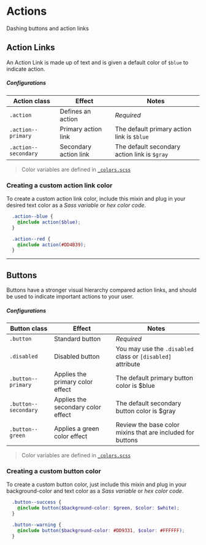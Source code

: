 # Actions
Dashing buttons and action links

## Action Links
An Action Link is made up of text and is given a default color of `$blue` to indicate action.

##### Configurations
| Action class                  | Effect                  | Notes                                               |
|-------------------------------|-------------------------|-----------------------------------------------------|
| `.action`                     | Defines an action       | *Required*                                          |
| `.action--primary`            | Primary action link     | The default primary action link is `$blue`          |
| `.action--secondary`          | Secondary action link   | The default secondary action link is `$gray`        |

> Color variables are defined in [`_colors.scss`](../../base/colors)

### Creating a custom action link color
To create a custom action link color, include this mixin and plug in your desired text color as a *Sass variable* or *hex color code*.

```scss
  .action--blue {
    @include action($blue);
  }

  .action--red {
    @include action(#DD4B39);
  }
```

-----

## Buttons
Buttons have a stronger visual hierarchy compared action links, and should be used to indicate important actions to your user.

##### Configurations
| Button class                  | Effect                               | Notes                                                       |
|-------------------------------|--------------------------------------|-------------------------------------------------------------|
| `.button`                     | Standard button                      | *Required*                                                  |
| `.disabled`                   | Disabled button                      | You may use the `.disabled` class or `[disabled]` attribute |
| `.button--primary`            | Applies the primary color effect     | The default primary button color is $blue                   |
| `.button--secondary`          | Applies the secondary color effect   | The default secondary button color is $gray                 |
| `.button--green`              | Applies a green color effect         | Review the base color mixins that are included for buttons  |

> Color variables are defined in [`_colors.scss`](../../base/colors)

### Creating a custom button color
To create a custom button color, just include this mixin and plug in your background-color and text color as a *Sass variable* or *hex color code*.

```scss
  .button--success {
    @include button($background-color: $green, $color: $white);
  }

  .button--warning {
    @include button($background-color: #DD9331, $color: #FFFFFF);
  }
```
